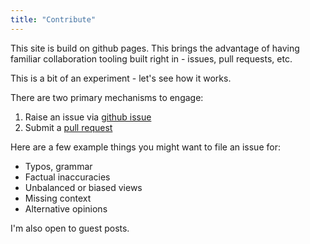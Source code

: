 ```yaml
---
title: "Contribute"
---
```


This site is build on github pages. This brings the advantage of having familiar collaboration tooling built right in - issues, pull requests, etc. 

This is a bit of an experiment - let's see how it works.

There are two primary mechanisms to engage:
1. Raise an issue via [github issue](https://github.com/pjh68/pjh68.github.io/issues)
2. Submit a [pull request](https://github.com/pjh68/pjh68.github.io/pulls)

Here are a few example things you might want to file an issue for:
* Typos, grammar
* Factual inaccuracies
* Unbalanced or biased views
* Missing context
* Alternative opinions

I'm also open to guest posts.

